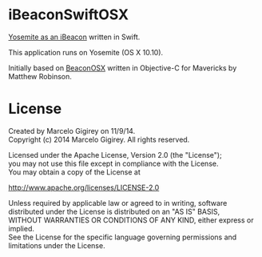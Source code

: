 iBeaconSwiftOSX
===

[Yosemite as an iBeacon](https://updatemycode.com/2014/11/29/yosemite-as-an-ibeacon-swift/) written in Swift.

This application runs on Yosemite (OS X 10.10).

Initially based on [BeaconOSX](https://github.com/mttrb/BeaconOSX) written in Objective-C for Mavericks by Matthew Robinson.

License
===

Created by Marcelo Gigirey on 11/9/14.  
Copyright (c) 2014 Marcelo Gigirey. All rights reserved.

Licensed under the Apache License, Version 2.0 (the "License");  
you may not use this file except in compliance with the License.  
You may obtain a copy of the License at

http://www.apache.org/licenses/LICENSE-2.0

Unless required by applicable law or agreed to in writing, software  
distributed under the License is distributed on an "AS IS" BASIS,  
WITHOUT WARRANTIES OR CONDITIONS OF ANY KIND, either express or implied.  
See the License for the specific language governing permissions and  
limitations under the License.
